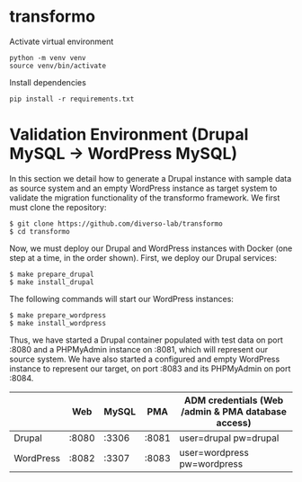 # transformo

Activate virtual environment

```
python -m venv venv
source venv/bin/activate
```

Install dependencies

```
pip install -r requirements.txt
```

# Validation Environment (Drupal MySQL -> WordPress MySQL)

In this section we detail how to generate a Drupal instance with sample data as source system and an empty WordPress instance as target system to validate the migration functionality of the transformo framework. We first must clone the repository:
```
$ git clone https://github.com/diverso-lab/transformo
$ cd transformo
```

Now, we must deploy our Drupal and WordPress instances with Docker (one step at a time, in the order shown). First, we deploy our Drupal services:
```
$ make prepare_drupal
$ make install_drupal
```

The following commands will start our WordPress instances:
```
$ make prepare_wordpress
$ make install_wordpress
```

Thus, we have started a Drupal container populated with test data on port :8080 and a PHPMyAdmin instance on :8081, which will represent our source system. We have also started a configured and empty WordPress instance to represent our target, on port :8083 and its PHPMyAdmin on port :8084.

<div align="center">
  
|           | Web   | MySQL  | PMA   | ADM credentials (Web /admin & PMA database access) |
|-----------|-------|--------|-------|----------------------------------------------------|
| Drupal    | :8080 | :3306 | :8081 | user=drupal pw=drupal                              |
| WordPress | :8082 | :3307 | :8083 | user=wordpress pw=wordpress                        |
  
</div>
